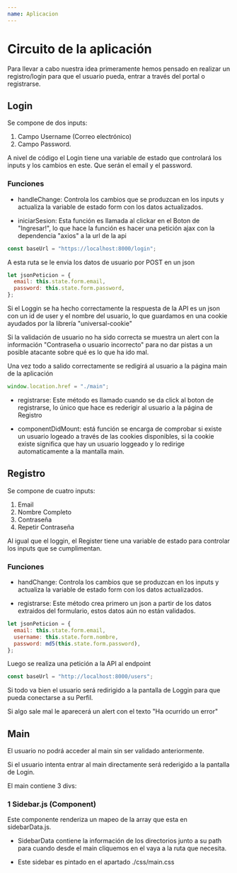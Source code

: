 ```yaml
---
name: Aplicacion
---
```


# Circuito de la aplicación

Para llevar a cabo nuestra idea primeramente hemos pensado en realizar un registro/login para que el usuario pueda, entrar a través del portal o registrarse.

## Login

Se compone de dos inputs:

1. Campo Username (Correo electrónico)
2. Campo Password.

A nivel de código el Login tiene una variable de estado que controlará los inputs y los cambios en este. Que serán el email y el password.

### Funciones

- handleChange: Controla los cambios que se produzcan en los inputs y actualiza la variable de estado form con los datos actualizados.

- iniciarSesion: Esta función es llamada al clickar en el Boton de "Ingresar!", lo que hace la función es hacer una petición ajax con la dependencia "axios" a la url de la api

```js
const baseUrl = "https://localhost:8000/login";
```

A esta ruta se le envia los datos de usuario por POST en un json

```js
let jsonPeticion = {
  email: this.state.form.email,
  password: this.state.form.password,
};
```

Si el Loggin se ha hecho correctamente la respuesta de la API es un json con un id de user y el nombre del usuario, lo que guardamos en una cookie ayudados por la librería "universal-cookie"

Si la validación de usuario no ha sido correcta se muestra un alert con la información "Contraseña o usuario incorrecto" para no dar pistas a un posible atacante sobre qué es lo que ha ido mal.

Una vez todo a salido correctamente se redigirá al usuario a la página main de la aplicación

```js
window.location.href = "./main";
```

- registrarse: Este método es llamado cuando se da click al boton de registrarse, lo único que hace es rederigir al usuario a la página de Registro

- componentDidMount: está función se encarga de comprobar si existe un usuario logeado a través de las cookies disponibles, si la cookie existe significa que hay un usuario loggeado y lo redirige automaticamente a la mantalla main.

## Registro

Se compone de cuatro inputs:

1. Email
2. Nombre Completo
3. Contraseña
4. Repetir Contraseña

Al igual que el loggin, el Register tiene una variable de estado para controlar los inputs que se cumplimentan.

### Funciones

- handChange: Controla los cambios que se produzcan en los inputs y actualiza la variable de estado form con los datos actualizados.

- registrarse: Este método crea primero un json a partir de los datos extraidos del formulario, estos datos aún no están validados.

```js
let jsonPeticion = {
  email: this.state.form.email,
  username: this.state.form.nombre,
  password: md5(this.state.form.password),
};
```
Luego se realiza una petición a la API al endpoint
```js
const baseUrl = "http://localhost:8000/users";
```
Si todo va bien el usuario será redirigido a la pantalla de Loggin para que pueda conectarse a su Perfil.

Si algo sale mal le aparecerá un alert con el texto "Ha ocurrido un error"

## Main

El usuario no podrá acceder al main sin ser validado anteriormente.

Si el usuario intenta entrar al main directamente será rederigido a la pantalla de Login.

El main contiene 3 divs:

### 1 Sidebar.js (Component)

Este componente renderiza un mapeo de la array que esta en sidebarData.js.

- SidebarData contiene la información de los directorios junto a su path para cuando desde el main cliquemos en el vaya a la ruta que necesita.

- Este sidebar es pintado en el apartado ./css/main.css

```

```

